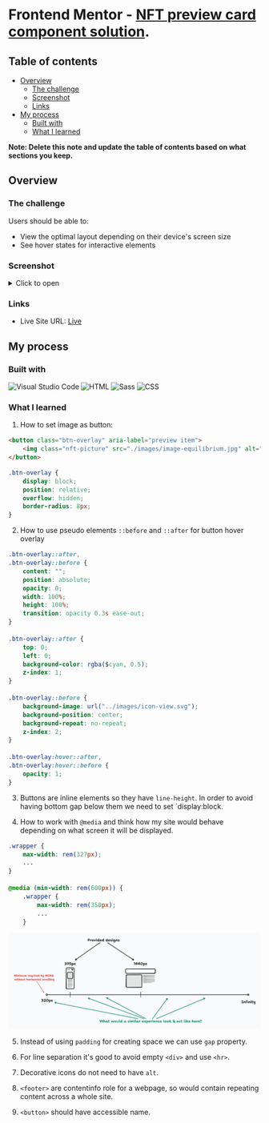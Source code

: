 # Frontend Mentor - [NFT preview card component solution](https://www.frontendmentor.io/challenges/nft-preview-card-component-SbdUL_w0U). 

## Table of contents

- [Overview](#overview)
  - [The challenge](#the-challenge)
  - [Screenshot](#screenshot)
  - [Links](#links)
- [My process](#my-process)
  - [Built with](#built-with)
  - [What I learned](#what-i-learned)

**Note: Delete this note and update the table of contents based on what sections you keep.**

## Overview

### The challenge

Users should be able to:

- View the optimal layout depending on their device's screen size
- See hover states for interactive elements

### Screenshot

<details>

<summary>Click to open</summary>

![](./images/solution.png)

</details>

### Links

- Live Site URL: [Live](https://solracss.github.io/FrontendMentor-nft-card/)

## My process

### Built with

<div >
	<img width="30" src="https://user-images.githubusercontent.com/25181517/192108891-d86b6220-e232-423a-bf5f-90903e6887c3.png" alt="Visual Studio Code" title="Visual Studio Code"/>
	<img width="30" src="https://user-images.githubusercontent.com/25181517/192158954-f88b5814-d510-4564-b285-dff7d6400dad.png" alt="HTML" title="HTML"/>
	<img width="30" src="https://user-images.githubusercontent.com/25181517/192158956-48192682-23d5-4bfc-9dfb-6511ade346bc.png" alt="Sass" title="Sass"/>
	<img width="30" src="https://user-images.githubusercontent.com/25181517/183898674-75a4a1b1-f960-4ea9-abcb-637170a00a75.png" alt="CSS" title="CSS"/>
</div>

### What I learned

1. How to set image as button:

```html
<button class="btn-overlay" aria-label="preview item">
	<img class="nft-picture" src="./images/image-equilibrium.jpg" alt="Crystal cube standing on corner" />
</button>
```

```css
.btn-overlay {
	display: block;
	position: relative;
	overflow: hidden;
	border-radius: 8px;
}
```

2. How to use pseudo elements `::before` and `::after` for button hover overlay

```css
.btn-overlay::after,
.btn-overlay::before {
	content: "";
	position: absolute;
	opacity: 0;
	width: 100%;
	height: 100%;
	transition: opacity 0.3s ease-out;
}

.btn-overlay::after {
	top: 0;
	left: 0;
	background-color: rgba($cyan, 0.5);
	z-index: 1;
}

.btn-overlay::before {
	background-image: url("../images/icon-view.svg");
	background-position: center;
	background-repeat: no-repeat;
	z-index: 2;
}

.btn-overlay:hover::after,
.btn-overlay:hover::before {
	opacity: 1;
}
```

3. Buttons are inline elements so they have `line-height`. In order to avoid having bottom gap below them we need to set `display:block.

4. How to work with `@media` and think how my site would behave depending on what screen it will be displayed.

```css
.wrapper {
	max-width: rem(327px);
    ...
}

@media (min-width: rem(600px)) {
	.wrapper {
		max-width: rem(350px);
        ...
	}
```

![](./images/media-queries.png)

5. Instead of using `padding` for creating space we can use `gap` property.

6. For line separation it's good to avoid empty `<div>` and use `<hr>`.

7. Decorative icons do not need to have `alt`.

8. `<footer>` are contentinfo role for a webpage, so would contain repeating content across a whole site.

9. `<button>` should have accessible name.
